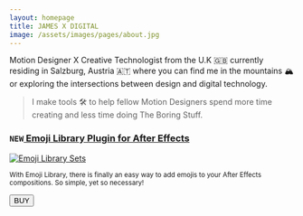 ```yaml
---
layout: homepage
title: JAMES X DIGITAL
image: /assets/images/pages/about.jpg
---
```


Motion Designer X Creative Technologist from the U.K 🇬🇧 currently residing in Salzburg, Austria 🇦🇹​ where you can find me in the mountains 🏔 or exploring the intersections between design and digital technology.

> I make tools 🛠️ to help fellow Motion Designers spend more time creating and less time doing The Boring Stuff.

<h3><code class="language-plaintext">NEW</code><a href="/emojilibrary"> Emoji Library Plugin for After Effects</a></h3>
<a href="/emojilibrary"><img src="{{site.baseurl}}/images/2022/09/emoji_branding_all.gif#left" alt="Emoji Library Sets" loading="lazy"></a>

<small>With Emoji Library, there is finally an easy way to add emojis to your After Effects compositions. So simple, yet so necessary!</small>

  <form action="/emojilibrary#buy">
        <input class="buy-button" type="submit" value="BUY" />
  </form>
